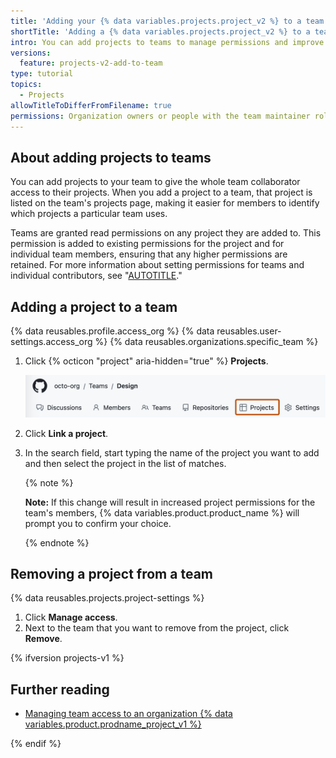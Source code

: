 ```yaml
---
title: 'Adding your {% data variables.projects.project_v2 %} to a team'
shortTitle: 'Adding a {% data variables.projects.project_v2 %} to a team'
intro: You can add projects to teams to manage permissions and improve project discoverability.
versions:
  feature: projects-v2-add-to-team
type: tutorial
topics:
  - Projects
allowTitleToDifferFromFilename: true
permissions: Organization owners or people with the team maintainer role and admin permissions on a project can add a project to a team.
---
```


## About adding projects to teams

You can add projects to your team to give the whole team collaborator access to their projects. When you add a project to a team, that project is listed on the team's projects page, making it easier for members to identify which projects a particular team uses.

Teams are granted read permissions on any project they are added to. This permission is added to existing permissions for the project and for individual team members, ensuring that any higher permissions are retained. For more information about setting permissions for teams and individual contributors, see "[AUTOTITLE](/issues/planning-and-tracking-with-projects/managing-your-project/managing-access-to-your-projects)."

## Adding a project to a team

{% data reusables.profile.access_org %}
{% data reusables.user-settings.access_org %}
{% data reusables.organizations.specific_team %}
1. Click {% octicon "project" aria-hidden="true" %} **Projects**.

   ![Screenshot of the main page for a team. In the horizontal navigation bar, the "Projects" tab is outlined in dark orange.](/assets/images/help/organizations/team-project-board-button.png)

1. Click **Link a project**.
1. In the search field, start typing the name of the project you want to add and then select the project in the list of matches.

   {% note %}

   **Note:** If this change will result in increased project permissions for the team's members, {% data variables.product.product_name %} will prompt you to confirm your choice.

   {% endnote %}

## Removing a project from a team

{% data reusables.projects.project-settings %}
1. Click **Manage access**.
1. Next to the team that you want to remove from the project, click **Remove**.

{% ifversion projects-v1 %}

## Further reading

- [Managing team access to an organization {% data variables.product.prodname_project_v1 %}](/organizations/managing-access-to-your-organizations-project-boards/managing-team-access-to-an-organization-project-board)

{% endif %}
